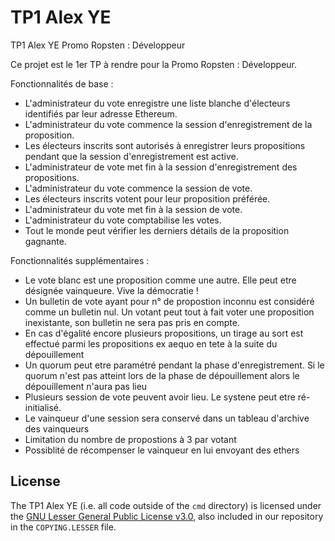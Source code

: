 # TP1 Alex YE
TP1 Alex YE 
Promo Ropsten : Développeur

Ce projet est le 1er TP à rendre pour la Promo Ropsten : Développeur.

Fonctionnalités de base :
* L'administrateur du vote enregistre une liste blanche d'électeurs identifiés par leur adresse Ethereum.
* L'administrateur du vote commence la session d'enregistrement de la proposition.
* Les électeurs inscrits sont autorisés à enregistrer leurs propositions pendant que la session d'enregistrement est active.
* L'administrateur de vote met fin à la session d'enregistrement des propositions.
* L'administrateur du vote commence la session de vote.
* Les électeurs inscrits votent pour leur proposition préférée.
* L'administrateur du vote met fin à la session de vote.
* L'administrateur du vote comptabilise les votes.
* Tout le monde peut vérifier les derniers détails de la proposition gagnante.


Fonctionnalités supplémentaires :
* Le vote blanc est une proposition comme une autre. Elle peut etre désignée vainqueure. Vive la démocratie !
* Un bulletin de vote ayant pour n° de propostion inconnu est considéré comme un bulletin nul. Un votant peut tout à fait voter une proposition inexistante, son bulletin ne sera pas pris en compte.
* En cas d'égalité encore plusieurs propositions, un tirage au sort est effectué parmi les propositions ex aequo en tete à la suite du dépouillement
* Un quorum peut etre paramétré pendant la phase d'enregistrement. Si le quorum n'est pas atteint lors de la phase de dépouillement alors le dépouillement n'aura pas lieu
* Plusieurs session de vote peuvent avoir lieu. Le systene peut etre ré-initialisé.
* Le vainqueur d'une session sera conservé dans un tableau d'archive des vainqueurs 
* Limitation du nombre de propostions à 3 par votant
* Possiblité de récompenser le vainqueur en lui envoyant des ethers


## License

The TP1 Alex YE (i.e. all code outside of the `cmd` directory) is licensed under the
[GNU Lesser General Public License v3.0](https://www.gnu.org/licenses/lgpl-3.0.en.html),
also included in our repository in the `COPYING.LESSER` file.
